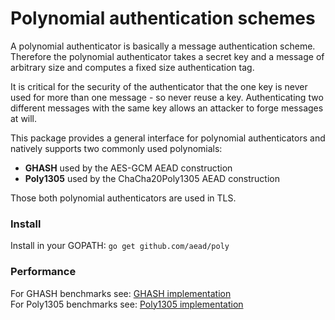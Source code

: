 # Polynomial authentication schemes

A polynomial authenticator is basically a message authentication scheme. Therefore
the polynomial authenticator takes a secret key and a message of arbitrary size and
computes a fixed size authentication tag.

It is critical for the security of the authenticator that the one key is never used for more than one message - so never reuse a key. Authenticating two different messages with the same key allows an attacker to forge messages at will.

This package provides a general interface for polynomial authenticators and natively supports two commonly used polynomials:
 - **GHASH** used by the AES-GCM AEAD construction
 - **Poly1305** used by the ChaCha20Poly1305 AEAD construction

Those both polynomial authenticators are used in TLS.

### Install

Install in your GOPATH: `go get github.com/aead/poly`

### Performance

For GHASH benchmarks see: [GHASH implementation](https://github.com/aead/ghash)  
For Poly1305 benchmarks see: [Poly1305 implementation](https://github.com/aead/poly1305)  
